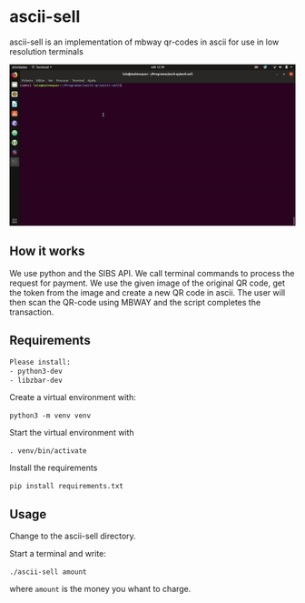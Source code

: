 # ascii-sell

ascii-sell is an implementation of mbway qr-codes in ascii for use in low resolution terminals

![demo gif](https://raw.githubusercontent.com/lapisdecor/ascii-sell/master/ascii-sell.gif)

## How it works

We use python and the SIBS API. We call terminal commands to process the request for payment. We use the given image of the original QR code, get the token from the image and create a new QR code in ascii. The user will then scan the QR-code using MBWAY and the script completes the transaction.


## Requirements

    Please install:
    - python3-dev
    - libzbar-dev

Create a virtual environment with:

```python3 -m venv venv```

Start the virtual environment with

```. venv/bin/activate```

Install the requirements

```pip install requirements.txt```

## Usage

Change to the ascii-sell directory.

Start a terminal and write:

```./ascii-sell amount```

where ```amount``` is the money you whant to charge.